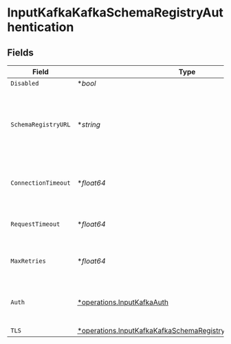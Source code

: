 # InputKafkaKafkaSchemaRegistryAuthentication


## Fields

| Field                                                                                                                                           | Type                                                                                                                                            | Required                                                                                                                                        | Description                                                                                                                                     |
| ----------------------------------------------------------------------------------------------------------------------------------------------- | ----------------------------------------------------------------------------------------------------------------------------------------------- | ----------------------------------------------------------------------------------------------------------------------------------------------- | ----------------------------------------------------------------------------------------------------------------------------------------------- |
| `Disabled`                                                                                                                                      | **bool*                                                                                                                                         | :heavy_minus_sign:                                                                                                                              | N/A                                                                                                                                             |
| `SchemaRegistryURL`                                                                                                                             | **string*                                                                                                                                       | :heavy_minus_sign:                                                                                                                              | URL for accessing the Confluent Schema Registry. Example: http://localhost:8081. To connect over TLS, use https instead of http.                |
| `ConnectionTimeout`                                                                                                                             | **float64*                                                                                                                                      | :heavy_minus_sign:                                                                                                                              | Maximum time to wait for a Schema Registry connection to complete successfully                                                                  |
| `RequestTimeout`                                                                                                                                | **float64*                                                                                                                                      | :heavy_minus_sign:                                                                                                                              | Maximum time to wait for the Schema Registry to respond to a request                                                                            |
| `MaxRetries`                                                                                                                                    | **float64*                                                                                                                                      | :heavy_minus_sign:                                                                                                                              | Maximum number of times to try fetching schemas from the Schema Registry                                                                        |
| `Auth`                                                                                                                                          | [*operations.InputKafkaAuth](../../models/operations/inputkafkaauth.md)                                                                         | :heavy_minus_sign:                                                                                                                              | Credentials to use when authenticating with the schema registry using basic HTTP authentication                                                 |
| `TLS`                                                                                                                                           | [*operations.InputKafkaKafkaSchemaRegistryTLSSettingsClientSide](../../models/operations/inputkafkakafkaschemaregistrytlssettingsclientside.md) | :heavy_minus_sign:                                                                                                                              | N/A                                                                                                                                             |